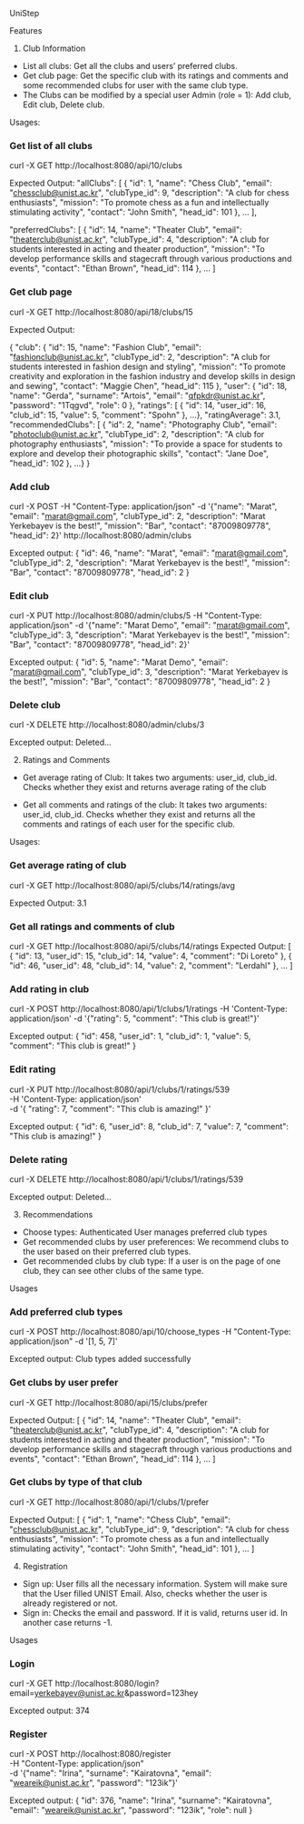 UniStep

Features

1. Club Information

- List all clubs: Get all the clubs and users’ preferred clubs.  
- Get club page: Get the specific club with its ratings and comments and some recommended clubs for user with the same club type.
- The Clubs can be modified by a special user Admin (role = 1): Add club, Edit club, Delete club.

Usages:
### Get list of all clubs
curl -X GET http://localhost:8080/api/10/clubs

Expected Output:
"allClubs": [
    {
      "id": 1,
      "name": "Chess Club",
      "email": "chessclub@unist.ac.kr",
      "clubType_id": 9,
      "description": "A club for chess enthusiasts",
      "mission": "To promote chess as a fun and intellectually stimulating activity",
      "contact": "John Smith",
      "head_id": 101
    },
...
],

"preferredClubs": [
    {
      "id": 14,
      "name": "Theater Club",
      "email": "theaterclub@unist.ac.kr",
      "clubType_id": 4,
      "description": "A club for students interested in acting and theater production",
      "mission": "To develop performance skills and stagecraft through various productions and events",
      "contact": "Ethan Brown",
      "head_id": 114
    },
…
]


### Get club page
curl -X GET http://localhost:8080/api/18/clubs/15

Expected Output:

{
"club": {
    "id": 15,
    "name": "Fashion Club",
    "email": "fashionclub@unist.ac.kr",
    "clubType_id": 2,
    "description": "A club for students interested in fashion design and styling",
    "mission": "To promote creativity and exploration in the fashion industry and develop skills in design and sewing",
    "contact": "Maggie Chen",
    "head_id": 115
  },
"user": {
    "id": 18,
    "name": "Gerda",
    "surname": "Artois",
    "email": "qfpkdr@unist.ac.kr",
    "password": "1Tqgvd",
    "role": 0
  },
  "ratings": [
    {
      "id": 14,
      "user_id": 16,
      "club_id": 15,
      "value": 5,
      "comment": "Spohn"
    },
…},
"ratingAverage": 3.1,
"recommendedClubs": [
    {
      "id": 2,
      "name": "Photography Club",
      "email": "photoclub@unist.ac.kr",
      "clubType_id": 2,
      "description": "A club for photography enthusiasts",
      "mission": "To provide a space for students to explore and develop their photographic skills",
      "contact": "Jane Doe",
      "head_id": 102
    },
…}
}

### Add club
curl -X POST -H "Content-Type: application/json" -d '{"name": "Marat", "email": "marat@gmail.com", "clubType_id": 2, "description": "Marat Yerkebayev is the best!", "mission": "Bar", "contact": "87009809778", "head_id": 2}' http://localhost:8080/admin/clubs

Excepted output:
{
  "id": 46,
  "name": "Marat",
  "email": "marat@gmail.com",
  "clubType_id": 2,
  "description": "Marat Yerkebayev is the best!",
  "mission": "Bar",
  "contact": "87009809778",
  "head_id": 2
}

### Edit club
curl -X PUT http://localhost:8080/admin/clubs/5 -H "Content-Type: application/json" -d '{"name": "Marat Demo", "email": "marat@gmail.com", "clubType_id": 3, "description": "Marat Yerkebayev is the best!", "mission": "Bar", "contact": "87009809778", "head_id": 2}'

Excepted output:
{
  "id": 5,
  "name": "Marat Demo",
  "email": "marat@gmail.com",
  "clubType_id": 3,
  "description": "Marat Yerkebayev is the best!",
  "mission": "Bar",
  "contact": "87009809778",
  "head_id": 2
}

### Delete club
curl -X DELETE http://localhost:8080/admin/clubs/3

Excepted output:
Deleted...


2. Ratings and Comments

- Get average rating of Club: It takes two arguments: user_id, club_id. Checks whether they exist and returns average rating of the club

- Get all comments and ratings of the club: It takes two arguments: user_id, club_id.  Checks whether they exist and returns all the comments and ratings of each user for the specific club.

Usages:

 ### Get average rating of club
curl -X GET http://localhost:8080/api/5/clubs/14/ratings/avg

Expected Output: 
3.1

### Get all ratings and comments of club
curl -X GET http://localhost:8080/api/5/clubs/14/ratings
Expected Output:
[
  {
    "id": 13,
    "user_id": 15,
    "club_id": 14,
    "value": 4,
    "comment": "Di Loreto"
  },
  {
    "id": 46,
    "user_id": 48,
    "club_id": 14,
    "value": 2,
    "comment": "Lerdahl"
  }, ... ]

### Add rating in club
curl -X POST http://localhost:8080/api/1/clubs/1/ratings -H 'Content-Type: application/json' -d '{"rating": 5, "comment": "This club is great!"}'

Excepted output:
{
  "id": 458,
  "user_id": 1,
  "club_id": 1,
  "value": 5,
  "comment": "This club is great!"
}

### Edit rating
curl -X PUT http://localhost:8080/api/1/clubs/1/ratings/539 \
-H 'Content-Type: application/json' \
-d '{
    "rating": 7,
    "comment": "This club is amazing!"
}'

Excepted output:
{
  "id": 6,
  "user_id": 8,
  "club_id": 7,
  "value": 7,
  "comment": "This club is amazing!"
}

### Delete rating
curl -X DELETE http://localhost:8080/api/1/clubs/1/ratings/539

Excepted output:
Deleted...


3. Recommendations
- Choose types: Authenticated User manages preferred club types 
- Get recommended clubs by user preferences: We recommend clubs to the user based on their preferred club types.
- Get recommended clubs by club type: If a user is on the page of one club, they can see other clubs of the same type.
 
Usages
### Add preferred club types
curl -X POST http://localhost:8080/api/10/choose_types -H "Content-Type: application/json" -d '[1, 5, 7]'

Excepted output:
Club types added successfully

### Get clubs by user prefer
curl -X GET http://localhost:8080/api/15/clubs/prefer

Expected Output:
[
  {
    "id": 14,
    "name": "Theater Club",
    "email": "theaterclub@unist.ac.kr",
    "clubType_id": 4,
    "description": "A club for students interested in acting and theater production",
    "mission": "To develop performance skills and stagecraft through various productions and events",
    "contact": "Ethan Brown",
    "head_id": 114
  }, ... ]


### Get clubs by type of that club
curl -X GET http://localhost:8080/api/1/clubs/1/prefer

Expected Output:
[
  {
    "id": 1,
    "name": "Chess Club",
    "email": "chessclub@unist.ac.kr",
    "clubType_id": 9,
    "description": "A club for chess enthusiasts",
    "mission": "To promote chess as a fun and intellectually stimulating activity",
    "contact": "John Smith",
    "head_id": 101
  }, ... ]

4. Registration

- Sign up: User fills all the necessary information. System will make sure that the User filled UNIST Email. Also, checks whether the user is already registered or not.
- Sign in: Checks the email and password. If it is valid, returns user id. In another case returns -1.

Usages

### Login
curl -X GET http://localhost:8080/login?email=yerkebayev@unist.ac.kr&password=123hey

Excepted output: 
374

### Register
curl -X POST http://localhost:8080/register \
-H "Content-Type: application/json" \
-d '{"name": "Irina", "surname": "Kairatovna", "email": "weareik@unist.ac.kr", "password": "123ik"}'

Excepted output:
{
  "id": 376,
  "name": "Irina",
  "surname": "Kairatovna",
  "email": "weareik@unist.ac.kr",
  "password": "123ik",
  "role": null
}
